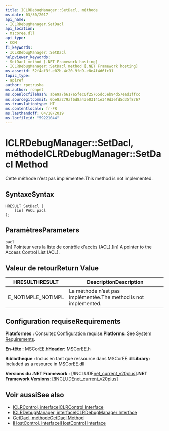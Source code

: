 ```yaml
---
title: ICLRDebugManager::SetDacl, méthode
ms.date: 03/30/2017
api_name:
- ICLRDebugManager.SetDacl
api_location:
- mscoree.dll
api_type:
- COM
f1_keywords:
- ICLRDebugManager::SetDacl
helpviewer_keywords:
- SetDacl method [.NET Framework hosting]
- ICLRDebugManager::SetDacl method [.NET Framework hosting]
ms.assetid: 52f4af3f-e02b-4c20-9fd9-e8e4f4d6fc31
topic_type:
- apiref
author: rpetrusha
ms.author: ronpet
ms.openlocfilehash: abe9a7b617e5fec0f25765dc5eb94d57ead1ffcc
ms.sourcegitcommit: 0be8a279af6d8a43e03141e349d3efd5d35f8767
ms.translationtype: HT
ms.contentlocale: fr-FR
ms.lasthandoff: 04/18/2019
ms.locfileid: "59221044"
---
```

# <a name="iclrdebugmanagersetdacl-method"></a><span data-ttu-id="d0f58-102">ICLRDebugManager::SetDacl, méthode</span><span class="sxs-lookup"><span data-stu-id="d0f58-102">ICLRDebugManager::SetDacl Method</span></span>
<span data-ttu-id="d0f58-103">Cette méthode n’est pas implémentée.</span><span class="sxs-lookup"><span data-stu-id="d0f58-103">This method is not implemented.</span></span>  
  
## <a name="syntax"></a><span data-ttu-id="d0f58-104">Syntaxe</span><span class="sxs-lookup"><span data-stu-id="d0f58-104">Syntax</span></span>  
  
```  
HRESULT SetDacl (  
    [in] PACL pacl  
);  
```  
  
## <a name="parameters"></a><span data-ttu-id="d0f58-105">Paramètres</span><span class="sxs-lookup"><span data-stu-id="d0f58-105">Parameters</span></span>  
 `pacl`  
 <span data-ttu-id="d0f58-106">[in] Pointeur vers la liste de contrôle d’accès (ACL).</span><span class="sxs-lookup"><span data-stu-id="d0f58-106">[in] A pointer to the Access Control List (ACL).</span></span>  
  
## <a name="return-value"></a><span data-ttu-id="d0f58-107">Valeur de retour</span><span class="sxs-lookup"><span data-stu-id="d0f58-107">Return Value</span></span>  
  
|<span data-ttu-id="d0f58-108">HRESULT</span><span class="sxs-lookup"><span data-stu-id="d0f58-108">HRESULT</span></span>|<span data-ttu-id="d0f58-109">Description</span><span class="sxs-lookup"><span data-stu-id="d0f58-109">Description</span></span>|  
|-------------|-----------------|  
|<span data-ttu-id="d0f58-110">E_NOTIMPL</span><span class="sxs-lookup"><span data-stu-id="d0f58-110">E_NOTIMPL</span></span>|<span data-ttu-id="d0f58-111">La méthode n’est pas implémentée.</span><span class="sxs-lookup"><span data-stu-id="d0f58-111">The method is not implemented.</span></span>|  
  
## <a name="requirements"></a><span data-ttu-id="d0f58-112">Configuration requise</span><span class="sxs-lookup"><span data-stu-id="d0f58-112">Requirements</span></span>  
 <span data-ttu-id="d0f58-113">**Plateformes :** Consultez [Configuration requise](../../../../docs/framework/get-started/system-requirements.md).</span><span class="sxs-lookup"><span data-stu-id="d0f58-113">**Platforms:** See [System Requirements](../../../../docs/framework/get-started/system-requirements.md).</span></span>  
  
 <span data-ttu-id="d0f58-114">**En-tête :** MSCorEE.h</span><span class="sxs-lookup"><span data-stu-id="d0f58-114">**Header:** MSCorEE.h</span></span>  
  
 <span data-ttu-id="d0f58-115">**Bibliothèque :** Inclus en tant que ressource dans MSCorEE.dll</span><span class="sxs-lookup"><span data-stu-id="d0f58-115">**Library:** Included as a resource in MSCorEE.dll</span></span>  
  
 <span data-ttu-id="d0f58-116">**Versions du .NET Framework :** [!INCLUDE[net_current_v20plus](../../../../includes/net-current-v20plus-md.md)]</span><span class="sxs-lookup"><span data-stu-id="d0f58-116">**.NET Framework Versions:** [!INCLUDE[net_current_v20plus](../../../../includes/net-current-v20plus-md.md)]</span></span>  
  
## <a name="see-also"></a><span data-ttu-id="d0f58-117">Voir aussi</span><span class="sxs-lookup"><span data-stu-id="d0f58-117">See also</span></span>

- [<span data-ttu-id="d0f58-118">ICLRControl, interface</span><span class="sxs-lookup"><span data-stu-id="d0f58-118">ICLRControl Interface</span></span>](../../../../docs/framework/unmanaged-api/hosting/iclrcontrol-interface.md)
- [<span data-ttu-id="d0f58-119">ICLRDebugManager, interface</span><span class="sxs-lookup"><span data-stu-id="d0f58-119">ICLRDebugManager Interface</span></span>](../../../../docs/framework/unmanaged-api/hosting/iclrdebugmanager-interface.md)
- [<span data-ttu-id="d0f58-120">GetDacl, méthode</span><span class="sxs-lookup"><span data-stu-id="d0f58-120">GetDacl Method</span></span>](../../../../docs/framework/unmanaged-api/hosting/iclrdebugmanager-getdacl-method.md)
- [<span data-ttu-id="d0f58-121">IHostControl, interface</span><span class="sxs-lookup"><span data-stu-id="d0f58-121">IHostControl Interface</span></span>](../../../../docs/framework/unmanaged-api/hosting/ihostcontrol-interface.md)
